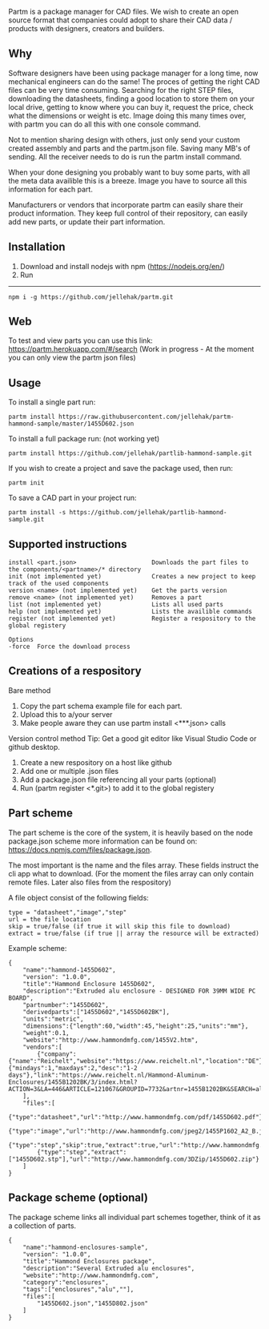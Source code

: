 Partm is a package manager for CAD files. We wish to create an open source format that companies could adopt to share their CAD data / products with designers, creators and builders. 

Why
---
Software designers have been using package manager for a long time, now mechanical engineers can do the same! The proces of getting the right CAD files can be very time consuming. Searching for the right STEP files, downloading the datasheets, finding a good location to store them on your local drive, getting to know where you can buy it, request the price, check what the dimensions or weight is etc. Image doing this many times over, with partm you can do all this with one console command.

Not to mention sharing design with others, just only send your custom created assembly and parts and the partm.json file. Saving many MB's of sending. All the receiver needs to do is run the partm install command.

When your done designing you probably want to buy some parts, with all the meta data availible this is a breeze. Image you have to source all this information for each part.

Manufacturers or vendors that incorporate partm can easily share their product information. They keep full control of their repository, can easily add new parts, or update their part information. 

Installation
---
1. Download and install nodejs with npm (https://nodejs.org/en/)
2. Run 
---
	npm i -g https://github.com/jellehak/partm.git

Web
---
To test and view parts you can use this link: https://partm.herokuapp.com/#/search 
(Work in progress - At the moment you can only view the partm json files)


Usage
---
To install a single part run:

	partm install https://raw.githubusercontent.com/jellehak/partm-hammond-sample/master/1455D602.json

To install a full package run: (not working yet)

	partm install https://github.com/jellehak/partlib-hammond-sample.git

If you wish to create a project and save the package used, then run:
	
	partm init

To save a CAD part in your project run:
	
	partm install -s https://github.com/jellehak/partlib-hammond-sample.git


Supported instructions
---
	install <part.json>						Downloads the part files to the components/<partname>/* directory
	init (not implemented yet)				Creates a new project to keep track of the used components
	version <name> (not implemented yet)	Get the parts version
	remove <name> (not implemented yet)		Removes a part
	list (not implemented yet)				Lists all used parts
	help (not implemented yet)				Lists the availible commands
	register (not implemented yet)			Register a respository to the global registery

	Options
	-force	Force the download process


Creations of a respository
---
Bare method
1. Copy the part schema example file for each part. 
2. Upload this to a/your server
3. Make people aware they can use partm install <***.json> calls

Version control method
Tip: Get a good git editor like Visual Studio Code or github desktop. 
1. Create a new respository on a host like github 
2. Add one or multiple <partname>.json files
3. Add a package.json file referencing all your parts (optional)
4. Run (partm register <*.git>) to add it to the global registery


Part scheme
---
The part scheme is the core of the system, it is heavily based on the node package.json scheme more information can be found on: https://docs.npmjs.com/files/package.json.

The most important is the name and the files array. These fields instruct the cli app what to download. (For the moment the files array can only contain remote files. Later also files from the respository)

A file object consist of the following fields:

	type = "datasheet","image","step"
	url = the file location
	skip = true/false (if true it will skip this file to download)
	extract = true/false (if true || array the resource will be extracted)

Example scheme:

	{
		"name":"hammond-1455D602",
		"version": "1.0.0",
		"title":"Hammond Enclosure 1455D602",
		"description":"Extruded alu enclosure - DESIGNED FOR 39MM WIDE PC BOARD",
		"partnumber":"1455D602",
		"derivedparts":["1455D602","1455D602BK"],
		"units":"metric",
		"dimensions":{"length":60,"width":45,"height":25,"units":"mm"},
		"weight":0.1,
		"website":"http://www.hammondmfg.com/1455V2.htm",
		"vendors":[
			{"company":{"name":"Reichelt","website":"https://www.reichelt.nl","location":"DE"},"price":9.05,"deliverytime":{"mindays":1,"maxdays":2,"desc":"1-2 days"},"link":"https://www.reichelt.nl/Hammond-Aluminum-Enclosures/1455B1202BK/3/index.html?ACTION=3&LA=446&ARTICLE=121067&GROUPID=7732&artnr=1455B1202BK&SEARCH=alu%2Bcasing"}
		],
		"files":[
			{"type":"datasheet","url":"http://www.hammondmfg.com/pdf/1455D602.pdf"},
			{"type":"image","url":"http://www.hammondmfg.com/jpeg2/1455P1602_A2_B.jpg"},
			{"type":"step","skip":true,"extract":true,"url":"http://www.hammondmfg.com/3DZip/1455D602.zip"},
			{"type":"step","extract":["1455D602.stp"],"url":"http://www.hammondmfg.com/3DZip/1455D602.zip"}
		]
	}


Package scheme (optional)
---
The package scheme links all individual part schemes together, think of it as a collection of parts.

	{
		"name":"hammond-enclosures-sample",
		"version": "1.0.0",
		"title":"Hammond Enclosures package",
		"description":"Several Extruded alu enclosures",
		"website":"http://www.hammondmfg.com",
		"category":"enclosures",
		"tags":["enclosures","alu",""],
		"files":[
			"1455D602.json","1455D802.json"
		]
	}

